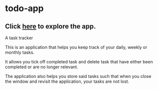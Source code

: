 # todo-app

## Click [here](https://idiakeg.github.io/todo-app/) to explore the app.

A task tracker

This is an application that helps you keep track of your daily, weekly or monthly tasks.

It allows you tick off completed task and delete task that have either been completed or are no longer relevant.

The application also helps you store said tasks such that when you close the window and revisit the application, your tasks are not lost.
